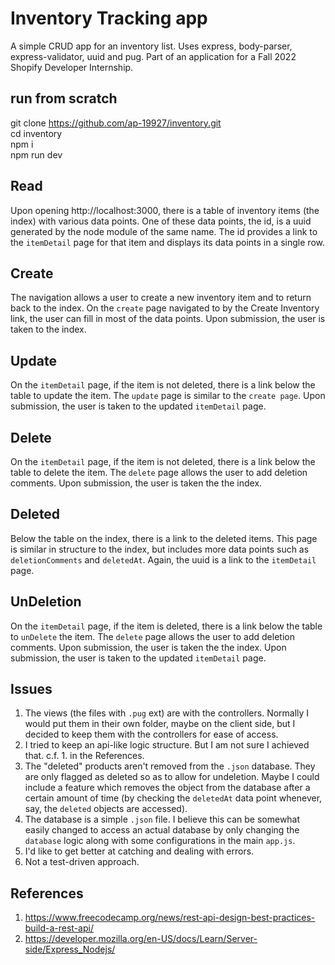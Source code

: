 # Inventory Tracking app

A simple CRUD app for an inventory list. Uses express, body-parser, express-validator, uuid and pug. Part of an application for a Fall 2022 Shopify Developer Internship.

## run from scratch
git clone https://github.com/ap-19927/inventory.git \
cd inventory\
npm i\
npm run dev

## Read
Upon opening http://localhost:3000, there is a table of inventory items (the index) with various data points. One of these data points, the id, is a uuid generated by the node module of the same name. The id provides a link to the `itemDetail` page for that item and displays its data points in a single row.

## Create
The navigation allows a user to create a new inventory item and to return back to the index. On the `create` page navigated to by the Create Inventory link, the user can fill in most of the data points. Upon submission, the user is taken to the index.

## Update
On the `itemDetail` page, if the item is not deleted, there is a link below the table to update the item. The `update` page is similar to the `create page`. Upon submission, the user is taken to the updated `itemDetail` page.

## Delete
On the `itemDetail` page, if the item is not deleted, there is a link below the table to delete the item. The `delete` page allows the user to add deletion comments. Upon submission, the user is taken the the index.

## Deleted
Below the table on the index, there is a link to the deleted items. This page is similar in structure to the index, but includes more data points such as `deletionComments` and `deletedAt`. Again, the uuid is a link to the `itemDetail` page.

## UnDeletion
On the `itemDetail` page, if the item is deleted, there is a link below the table to `unDelete` the item. The `delete` page allows the user to add deletion comments. Upon submission, the user is taken the the index. Upon submission, the user is taken to the updated `itemDetail` page.

## Issues
1. The views (the files with `.pug` ext) are with the controllers. Normally I would put them in their own folder, maybe on the client side, but I decided to keep them with the controllers for ease of access.
2. I tried to keep an api-like logic structure. But I am not sure I achieved that. c.f. 1. in the References.
3. The "deleted" products aren't removed from the `.json` database. They are only flagged as deleted so as to allow for undeletion. Maybe I could include a feature which removes the object from the database after a certain amount of time (by checking the `deletedAt` data point whenever, say, the `deleted` objects are accessed).
4. The database is a simple `.json` file. I believe this can be somewhat easily changed to access an actual database by only changing the `database` logic along with some configurations in the main `app.js`.
5. I'd like to get better at catching and dealing with errors.
6. Not a test-driven approach.
## References
1. https://www.freecodecamp.org/news/rest-api-design-best-practices-build-a-rest-api/
2. https://developer.mozilla.org/en-US/docs/Learn/Server-side/Express_Nodejs/
